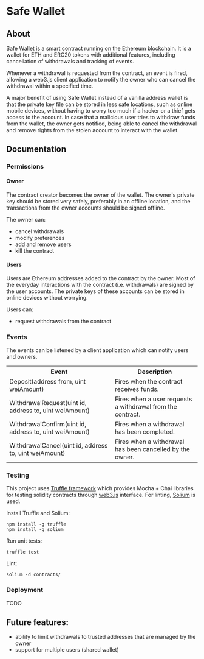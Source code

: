 
# Safe Wallet

## About
Safe Wallet is a smart contract running on the Ethereum blockchain. It is
a wallet for ETH and ERC20 tokens with additional features, including
cancellation of withdrawals and tracking of events.

Whenever a withdrawal is requested from the contract, an event is fired,
allowing a web3.js client application to notify the owner who can cancel the
withdrawal within a specified time.   

A major benefit of using Safe Wallet instead of a vanilla address wallet is 
that the private key file can be stored in less safe locations, such as 
online mobile devices, without having to worry too much if a hacker or a thief
gets access to the account. In case that a malicious user tries to withdraw
funds from the wallet, the owner gets notified, being able to cancel the 
withdrawal and remove rights from the stolen account to interact with the wallet.

## Documentation

### Permissions

#### Owner
The contract creator becomes the owner of the wallet. The owner's private key should
be stored very safely, preferably in an offline location, and the transactions
from the owner accounts should be signed offline. 

The owner can:

- cancel withdrawals 
- modify preferences 
- add and remove users 
- kill the contract

#### Users
Users are Ethereum addresses added to the contract by the owner. Most of the 
everyday interactions with the contract (i.e. withdrawals) are signed by the 
user accounts. The private keys of these accounts can be stored in online devices
without worrying.

Users can:
- request withdrawals from the contract


### Events

The events can be listened by a client application which can notify users and owners.

<table>
  <tr>
    <th>Event</th>
    <th>Description</th>
  </tr>
  <tr>
    <td>Deposit(address from, uint weiAmount)</td>
    <td>Fires when the contract receives funds.</td>
  </tr>
  <tr>
    <td>WithdrawalRequest(uint id, address to, uint weiAmount)</td>
    <td>Fires when a user requests a withdrawal from the contract.</td>
  </tr>
  <tr>
    <td>WithdrawalConfirm(uint id, address to, uint weiAmount)</td>
    <td>Fires when a withdrawal has been completed.</td>
  </tr>
  <tr>
    <td>WithdrawalCancel(uint id, address to, uint weiAmount)</td>
    <td>Fires when a withdrawal has been cancelled by the owner.</td>
  </tr>
</table>

### Testing

This project uses [Truffle framework](http://truffleframework.com/) which 
provides Mocha + Chai libraries for testing solidity contracts through 
[web3.js](https://github.com/ethereum/web3.js/) interface. For linting, 
[Solium](https://github.com/duaraghav8/Solium) is used.

Install Truffle and Solium:
```
npm install -g truffle 
npm install -g solium
``` 

Run unit tests:
```
truffle test
``` 

Lint:
```
solium -d contracts/
``` 

### Deployment

TODO

## Future features:
 - ability to limit withdrawals to trusted addresses that are managed by the owner
 - support for multiple users (shared wallet)